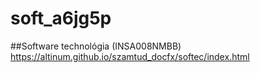 # soft_a6jg5p
##Software technológia (INSA008NMBB)
https://altinum.github.io/szamtud_docfx/softec/index.html
